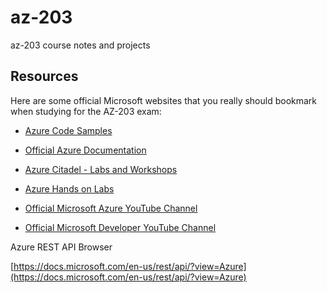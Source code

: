 # az-203
az-203 course notes and projects

## Resources
Here are some official Microsoft websites that you really should bookmark when studying for the AZ-203 exam: 
- [Azure Code Samples](https://azure.microsoft.com/en-us/resources/samples/?sort=0)
- [Official Azure Documentation](https://docs.microsoft.com/en-us/azure/)
- [Azure Citadel - Labs and Workshops](https://azurecitadel.github.io/labs/)
- [Azure Hands on Labs](https://www.microsoft.com/handsonlabs/SelfPacedLabs)
- [Official Microsoft Azure YouTube Channel](https://www.youtube.com/user/windowsazure)

  

- [Official Microsoft Developer YouTube Channel](https://www.youtube.com/channel/UCsMica-v34Irf9KVTh6xx-g)

  

Azure REST API Browser

[https://docs.microsoft.com/en-us/rest/api/?view=Azure](https://docs.microsoft.com/en-us/rest/api/?view=Azure)
<!--stackedit_data:
eyJoaXN0b3J5IjpbMTE0MDUwMTk1OF19
-->